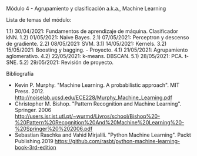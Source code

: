Módulo 4 - Agrupamiento y clasificación
a.k.a., Machine Learning

Lista de temas del módulo:


 1.1) 30/04/2021: Fundamentos de aprendizaje de máquina. Clasificador kNN.
 1.2) 01/05/2021: Naive Bayes.
 2.1) 07/05/2021: Perceptron y descenso de gradiente.
 2.2) 08/05/2021: SVM.
 3.1) 14/05/2021: Kernels.
 3.2) 15/05/2021: Boosting y bagging. - Proyecto.
 4.1) 21/05/2021: Agrupamiento aglomerativo.
 4.2) 22/05/2021: k-means. DBSCAN.
 5.1) 28/05/2021: PCA. t-SNE.
 5.2) 29/05/2021: Revisión de proyecto.


Bibliografía
- Kevin P. Murphy. "Machine Learning. A probabilistic approach". MIT Press. 2012.
http://noiselab.ucsd.edu/ECE228/Murphy_Machine_Learning.pdf
- Christopher M. Bishop. "Pattern Recognition and Machine Learning". Springer. 2006
 http://users.isr.ist.utl.pt/~wurmd/Livros/school/Bishop%20-%20Pattern%20Recognition%20And%20Machine%20Learning%20-%20Springer%20%202006.pdf
- Sebastian Raschka and Vahid Mirjalili. "Python Machine Learning". Packt Publishing.2019
 https://github.com/rasbt/python-machine-learning-book-3rd-edition